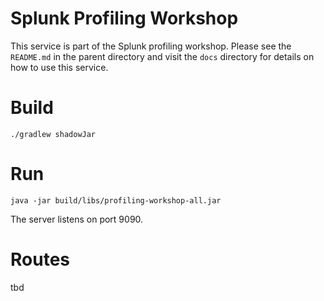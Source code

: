 # Splunk Profiling Workshop

This service is part of the Splunk profiling workshop. Please 
see the `README.md` in the parent directory and visit the
`docs` directory for details on how to use this service.

# Build

```
./gradlew shadowJar
```

# Run

```
java -jar build/libs/profiling-workshop-all.jar
```

The server listens on port 9090.

# Routes

tbd